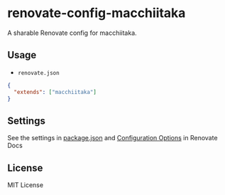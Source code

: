# renovate-config-macchiitaka

A sharable Renovate config for macchiitaka.

## Usage

- `renovate.json`

```json
{
  "extends": ["macchiitaka"]
}
```

## Settings

See the settings in [package.json](https://github.com/macchiitaka/renovate-config/blob/main/package.json) and [Configuration Options](https://renovatebot.com/docs/configuration-options/) in Renovate Docs

## License

MIT License
